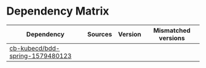 # Dependency Matrix

Dependency | Sources | Version | Mismatched versions
---------- | ------- | ------- | -------------------
[cb-kubecd/bdd-spring-1579480123](https://github.com/cb-kubecd/bdd-spring-1579480123.git) |  | []() | 
